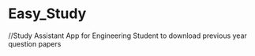 # Easy_Study
//Study Assistant App for Engineering Student to download previous year question papers
